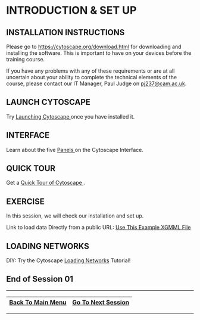 # INTRODUCTION & SET UP


## INSTALLATION INSTRUCTIONS

Please go to https://cytoscape.org/download.html for downloading and installing the software. This is important to have on your devices before the training course.

If you have any problems with any of these requirements or are at all uncertain about your ability to complete the technical elements of the course, please contact our IT Manager, Paul Judge on pj237@cam.ac.uk. 

## LAUNCH CYTOSCAPE

Try <a href= /Documents/Launching_Cytoscape.md>Launching Cytoscape </a> once you have installed it.

## INTERFACE

Learn about the five <a href= /Documents/Panels.md>Panels </a> on the Cytoscape Interface.

## QUICK TOUR

Get a <a href= /Documents/Quick_Tour_of_Cytoscape.md> Quick Tour of Cytoscape </a>.

## EXERCISE

In this session, we will check our installation and set up.

Link to load data Directly from a public URL: <a href=https://raw.githubusercontent.com/cytoscape/cytoscape-tutorials/gh-pages/protocols/data/BasicDataVizDemo.xgmml> Use This Example XGMML File</a>

## LOADING NETWORKS

DIY: Try the Cytoscape <a href=https://cytoscape.org/cytoscape-tutorials/protocols/loading-networks/#/>Loading Networks</a> Tutorial!

     
## End of Session 01
---

| <a href="/README.md"><span class="glyphicon glyphicon-menu-left" aria-hidden="true"></span><span class="sr-only">Back To Main Menu </span></a> | <a href="/Documents/Set02.md"><span class="glyphicon glyphicon-menu-right" aria-hidden="true"></span><span class="sr-only">Go To Next Session</span></a> | 
  | ---- | ----|    
  
  ---

